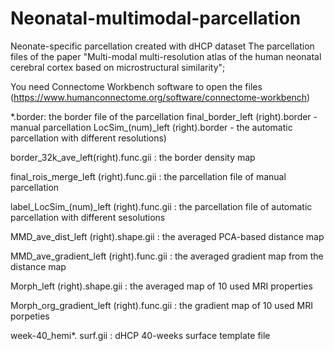 # Neonatal-multimodal-parcellation
Neonate-specific parcellation created with dHCP dataset
The parcellation files of the paper "Multi-modal multi-resolution atlas of the human neonatal cerebral cortex based on microstructural similarity";

You need Connectome Workbench software to open the files (https://www.humanconnectome.org/software/connectome-workbench)


 *.border:  the border file of the parcellation 
	final_border_left (right).border     - manual parcellation
	 LocSim_(num)_left (right).border - the automatic parcellation with different resolutions)

border_32k_ave_left(right).func.gii : the border density map

final_rois_merge_left (right).func.gii      : the parcellation file of manual parcellation

label_LocSim_(num)_left (right).func.gii : the parcellation file of automatic parcellation with different sesolutions


MMD_ave_dist_left (right).shape.gii      : the averaged PCA-based distance map

MMD_ave_gradient_left (right).func.gii : the averaged gradient map from the distance map


Morph_left (right).shape.gii                    : the averaged map of 10 used MRI properties 

Morph_org_gradient_left (right).func.gii : the gradient map of 10 used MRI porpeties 


week-40_hemi*. surf.gii : dHCP 40-weeks surface template file
